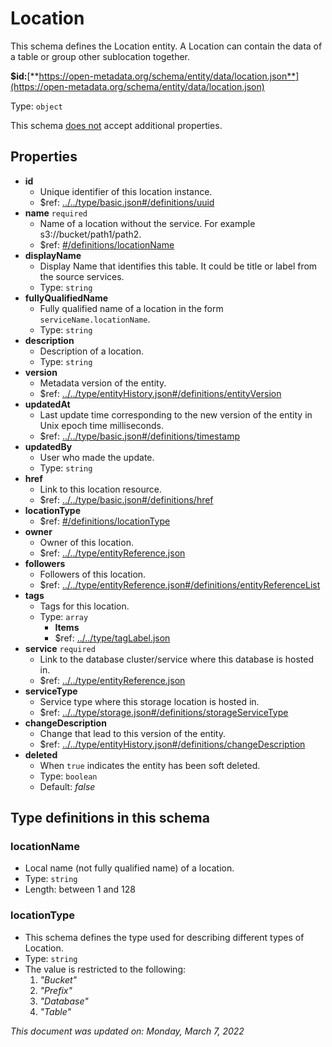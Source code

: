 # Location

This schema defines the Location entity. A Location can contain the data of a table or group other sublocation together.

**$id:**[**https://open-metadata.org/schema/entity/data/location.json**](https://open-metadata.org/schema/entity/data/location.json)

Type: `object`

This schema <u>does not</u> accept additional properties.

## Properties
 - **id**
	 - Unique identifier of this location instance.
	 - $ref: [../../type/basic.json#/definitions/uuid](../types/basic.md#uuid)
 - **name** `required`
	 - Name of a location without the service. For example s3://bucket/path1/path2.
	 - $ref: [#/definitions/locationName](#locationname)
 - **displayName**
	 - Display Name that identifies this table. It could be title or label from the source services.
	 - Type: `string`
 - **fullyQualifiedName**
	 - Fully qualified name of a location in the form `serviceName.locationName`.
	 - Type: `string`
 - **description**
	 - Description of a location.
	 - Type: `string`
 - **version**
	 - Metadata version of the entity.
	 - $ref: [../../type/entityHistory.json#/definitions/entityVersion](../types/entityhistory.md#entityversion)
 - **updatedAt**
	 - Last update time corresponding to the new version of the entity in Unix epoch time milliseconds.
	 - $ref: [../../type/basic.json#/definitions/timestamp](../types/basic.md#timestamp)
 - **updatedBy**
	 - User who made the update.
	 - Type: `string`
 - **href**
	 - Link to this location resource.
	 - $ref: [../../type/basic.json#/definitions/href](../types/basic.md#href)
 - **locationType**
	 - $ref: [#/definitions/locationType](#locationtype)
 - **owner**
	 - Owner of this location.
	 - $ref: [../../type/entityReference.json](../types/entityreference.md)
 - **followers**
	 - Followers of this location.
	 - $ref: [../../type/entityReference.json#/definitions/entityReferenceList](../types/entityreference.md#entityreferencelist)
 - **tags**
	 - Tags for this location.
	 - Type: `array`
		 - **Items**
		 - $ref: [../../type/tagLabel.json](../types/taglabel.md)
 - **service** `required`
	 - Link to the database cluster/service where this database is hosted in.
	 - $ref: [../../type/entityReference.json](../types/entityreference.md)
 - **serviceType**
	 - Service type where this storage location is hosted in.
	 - $ref: [../../type/storage.json#/definitions/storageServiceType](../types/storage.md#storageservicetype)
 - **changeDescription**
	 - Change that lead to this version of the entity.
	 - $ref: [../../type/entityHistory.json#/definitions/changeDescription](../types/entityhistory.md#changedescription)
 - **deleted**
	 - When `true` indicates the entity has been soft deleted.
	 - Type: `boolean`
	 - Default: _false_


## Type definitions in this schema
### locationName

 - Local name (not fully qualified name) of a location.
 - Type: `string`
 - Length: between 1 and 128


### locationType

 - This schema defines the type used for describing different types of Location.
 - Type: `string`
 - The value is restricted to the following: 
	 1. _"Bucket"_
	 2. _"Prefix"_
	 3. _"Database"_
	 4. _"Table"_




_This document was updated on: Monday, March 7, 2022_